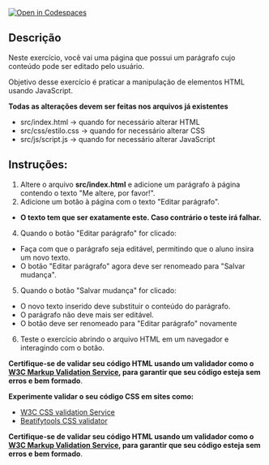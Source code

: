 [![Open in Codespaces](https://classroom.github.com/assets/launch-codespace-2972f46106e565e64193e422d61a12cf1da4916b45550586e14ef0a7c637dd04.svg)](https://classroom.github.com/open-in-codespaces?assignment_repo_id=19864804)
## Descrição

Neste exercício, você vai uma página que possui um parágrafo cujo conteúdo pode ser editado pelo usuário.

Objetivo desse exercício é praticar a manipulação de elementos HTML usando JavaScript.

**Todas as alterações devem ser feitas nos arquivos já existentes**

* src/index.html -> quando for necessário alterar HTML
* src/css/estilo.css -> quando for necessário alterar CSS
* src/js/script.js -> quando for necessário alterar JavaScript

## Instruções:

1. Altere o arquivo **src/index.html** e adicione um parágrafo à página contendo o texto "Me altere, por favor!".
2. Adicione um botão à página com o texto "Editar parágrafo".
  - **O texto tem que ser exatamente este. Caso contrário o teste irá falhar.** 
4. Quando o botão "Editar parágrafo" for clicado:
  - Faça com que o parágrafo seja editável, permitindo que o aluno insira um novo texto.
  - O botão "Editar parágrafo" agora deve ser renomeado para "Salvar mudança".
5. Quando o botão "Salvar mudança" for clicado:
  - O novo texto inserido deve substituir o conteúdo do parágrafo.
  - O parágrafo não deve mais ser editável.
  - O botão deve ser renomeado para "Editar parágrafo" novamente
6. Teste o exercício abrindo o arquivo HTML em um navegador e interagindo com o botão.


**Certifique-se de validar seu código HTML usando um validador como o [W3C Markup Validation Service](https://validator.w3.org/), para garantir que seu código esteja sem erros e bem formado**.

**Experimente validar o seu código CSS em sites como:**

- <a href="https://jigsaw.w3.org/css-validator/" target="_blank">W3C CSS validation Service</a>
- <a href="https://beautifytools.com/css-validator.php" hreflang="en" target="_blank">Beatifytools CSS validator</a>

**Certifique-se de validar seu código HTML usando um validador como o [W3C Markup Validation Service](https://validator.w3.org/), para garantir que seu código esteja sem erros e bem formado**.



